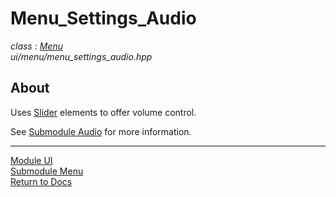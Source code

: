 # Menu_Settings_Audio
*class : [Menu](menu.md)*  
*ui/menu/menu_settings_audio.hpp*

## About
Uses [Slider](../elements/slider.md) elements to offer volume control.

See [Submodule Audio](../../engine/audio/audio.md) for more information.

---

[Module UI](../ui.md)  
[Submodule Menu](menu.md)  
[Return to Docs](../../docs.md)